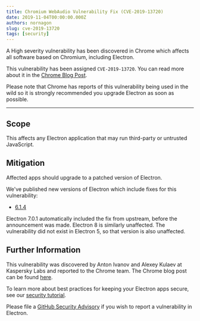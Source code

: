 ```yaml
---
title: Chromium WebAudio Vulnerability Fix (CVE-2019-13720)
date: 2019-11-04T00:00:00.000Z
authors: nornagon
slug: cve-2019-13720
tags: [security]
---
```


A High severity vulnerability has been discovered in Chrome which affects all software based on Chromium, including Electron.

This vulnerability has been assigned `CVE-2019-13720`. You can read more about it in the [Chrome Blog Post][announcement].

Please note that Chrome has reports of this vulnerability being used in the wild so it is strongly recommended you upgrade Electron as soon as possible.

---

## Scope

This affects any Electron application that may run third-party or untrusted JavaScript.

## Mitigation

Affected apps should upgrade to a patched version of Electron.

We've published new versions of Electron which include fixes for this vulnerability:

- [6.1.4](https://github.com/electron/electron/releases/tag/v6.1.4)

Electron 7.0.1 automatically included the fix from upstream, before the announcement was made. Electron 8 is similarly unaffected. The vulnerability did not exist in Electron 5, so that version is also unaffected.

## Further Information

This vulnerability was discovered by Anton Ivanov and Alexey Kulaev at Kaspersky Labs and reported to the Chrome team. The Chrome blog post can be found [here][announcement].

To learn more about best practices for keeping your Electron apps secure, see our [security tutorial].

Please file a [GitHub Security Advisory] if you wish to report a vulnerability
in Electron.

[security tutorial]: https://electronjs.org/docs/tutorial/security
[announcement]: https://chromereleases.googleblog.com/2019/10/stable-channel-update-for-desktop_31.html
[GitHub Security Advisory]: https://github.com/electron/electron/security
